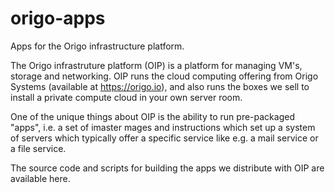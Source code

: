 # origo-apps
Apps for the Origo infrastructure platform.

The Origo infrastruture platform (OIP) is a platform for managing VM's, storage and networking.
OIP runs the cloud computing offering from Origo Systems (available at https://origo.io), and also runs the
boxes we sell to install a private compute cloud in your own server room.

One of the unique things about OIP is the ability to run pre-packaged "apps", i.e. a set of imaster mages and
instructions which set up a system of servers which typically offer a specific service like e.g. a mail service
or a file service.

The source code and scripts for building the apps we distribute with OIP are available here.
